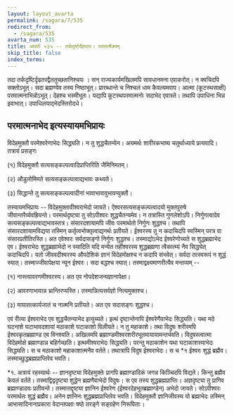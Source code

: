 ```yaml
---
layout: layout_avarta
permalink: /sagara/7/535
redirect_from:
  - /sagara/535
avarta_num: 535
title: आवर्तः ५३५ -- तर्कदृष्टेर्देहपातः। परमात्मैक्यम्
skip_title: false
index_terms: 
---
```


तदा
तर्कदृष्टिर्दृढतरद्वैततुच्छतानिश्चयः
।
सन् राज्यकार्यमखिलमपि
सावधानमना एवाकरोत्। न क्वचिदपि सक्तोऽभूत्। सदा ब्रह्मण्येव तस्य
निष्ठाभूत्। प्रारब्धान्ते च निश्चलं धाम कैवल्यमवाप। आत्मा (कूटस्थसाक्षी) परमात्मनाभिन्नोऽभूत्। देहश्च भस्मीभूतः। यद्यापि कूटस्थपरमात्मनोः
सदाभेद एवास्ते। तथापि उपाधिना भिन्न इवाभात्। उपाधिलयाद्भेदस्तिरोदधे।

परमात्मनाभेद इत्यस्यायमभिप्रायः
--
विदेहमुक्तौ परमेश्वरेणाभेदः
सिद्ध्यति। न तु शुद्धचैतन्येन। अयमर्थः शारीरकभाष्य चतुर्थाध्याये प्रत्यपादि।
तत्रायं प्रसङ्गः

(१) विदेहमुक्तौ सत्यसङ्कल्पत्वादिप्राप्तिरिति जैमिनिमतम्।

(२) औडुलोमिमते सत्यसङ्कल्पत्वाद्यभावः कथ्यते।

(३) सिद्धान्ते तु सत्यसङ्कल्पत्वादीनां भावाभावावुभावप्युक्तौ।

तस्यायमभिप्रायः -- विदेहमुक्तावीश्वराभेदो जायते। ऐश्वरसत्यसङ्कल्पत्वादयो मुक्तपुरुषे जीवान्तरैर्व्यवह्रियन्ते। परमार्थदृष्ट्या तु सोऽपीश्वरः शुद्धचैतन्यमेव। न तत्रास्ति गुणलेशोऽपि। निर्गुणत्वादेव सत्यसङ्कल्पत्वाद्यभावस्तत्र।
संसारदशायामपि जीवः परमार्थतो निर्गुणः शुद्धश्च। तथापि संसारदशायामविद्यया तस्मिन् कर्तृत्वभोक्तृत्वाद्यनर्थः प्रतीयते। ईश्वरस्य तु न कदाचिदपि
स्वस्मिन् परत्र वा संसारप्रतीतिरस्ति। अत एवेश्वरः सर्वदासङ्गो निर्गुणः
शुद्धश्च। तस्माद्योऽभेद ईश्वरेणोच्यते स शुद्धब्रह्माभेद एव। ईश्वराभेदः
शुद्धब्रह्माभेदो न स्यादिति यदि मन्येत तर्हीश्वरस्य शुद्धब्रह्मणा त्वैकात्म्यं नैव
सिद्ध्येत् कदाचिदपि। यतो जीववदीश्वरस्य औपदेशिकं ज्ञानं विदेहमोक्षश्च
न कदापि संभवेत्। सर्वदा तत्स्वरूपं न शुद्धं स्यात्। तस्माज्जीवापेक्षया
न्यून ईश्वरः। सदा बद्धश्च स्यात्। तस्माद्वक्ष्यमाणरीत्यैव मन्तव्यम् --

(१) नास्त्यावरणमीश्वरस्य। अत एव नोपदेशजन्यज्ञानापेक्षा।

(२) आवरणाभावान्न भ्रान्तिरप्यस्ति। तस्मान्नित्यसर्वज्ञो नित्यमुक्तश्च।

(३) मायातत्कार्यजातं च नात्मनि प्रतीयते। अत एव सदासङ्गः शुद्धश्च।

एवं रीत्या ईश्वराभेद एव शुद्धचैतन्याभेद इत्युच्यते।
इत्थं
दृष्टान्तेनापि ईश्वरेणैवाभेदः सिद्ध्यति। यथा मठे घटनाशे घटाभावदशायां
मठाकाशे घटाकाशो विलीयते। न तु महाकाशे। तथा विदुषः शरीरमपि
ईश्वरकृतब्रह्माण्ड एव विनश्यति। अखिलमपि ब्रह्माण्डमीश्वरशरीरभूतमायायामन्तर्भवति। विदुषस्त्वात्मा विदेहमोक्षे ब्रह्माण्डान्न बहिर्गच्छति। इत्थमीश्वराभेदः सिद्ध्यति। परन्तु मठाकाशेन यथा घटाकाशस्याभेदः सिद्ध्यति। स
च मठाकाशो महाकाशात्मनैव वर्तते। तथात्रापि विदुष ईश्वराभेदः।
स च *१ ईश्वरः शुद्धं ब्रह्मैव। तस्माच्छुद्धब्रह्मप्राप्तिरेव भवति।

<div class="footnote" markdown="1">
*१. अत्रायं रहस्यार्थः -- ज्ञानदृष्ट्या विदेहमुक्तेः प्रागपि ब्रह्माण्डादिकं जगन्न
किञ्चिदपि विद्यते। किन्तु ब्रह्मैव केवलं वर्तते। तस्माद्विद्वदृष्ट्या शुद्धेन ब्रह्मणैवाभेदो
विदुषः। स एव तस्य शुद्धब्रह्मप्राप्तिः। अज्ञदृष्ट्या तु प्रागिव ब्रह्माण्डादयः प्रतीयन्ते।
तस्मात्तद्दृष्ट्या ज्ञानिन ईश्वरेण (ईश्वरदेहभूतब्रह्माण्डेन) अभेदो जायते। सोऽपीश्वरः परमार्थतः शुद्धं ब्रह्मैव। अनेन ज्ञानिनः शुद्धब्रह्मप्राप्तिरेव भवति। विदेहमुक्तौ ज्ञानिजीवस्य
यो ब्रह्माभेदः तस्मिन् आभासादिनानाप्रकारा वेदान्तपक्षाः षष्ठे तरङ्गे सङ्ग्रहेण निरूपिताः।
</div>
